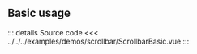 ## Basic usage

<ScrollbarBasic />

::: details Source code
<<< ../../../examples/demos/scrollbar/ScrollbarBasic.vue
:::
